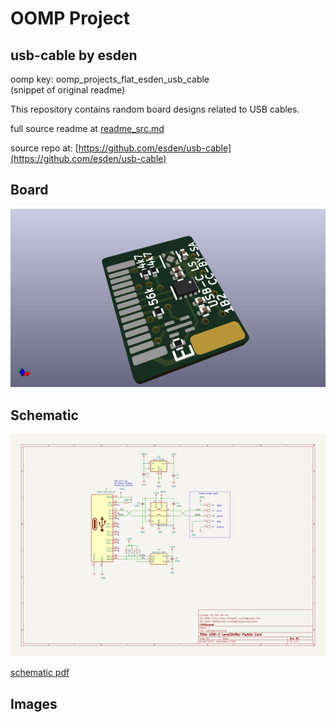 # OOMP Project  
## usb-cable  by esden  
  
oomp key: oomp_projects_flat_esden_usb_cable  
(snippet of original readme)  
  
This repository contains random board designs related to USB cables.  
  
  
  full source readme at [readme_src.md](readme_src.md)  
  
source repo at: [https://github.com/esden/usb-cable](https://github.com/esden/usb-cable)  
## Board  
  
[![working_3d.png](working_3d_600.png)](working_3d.png)  
## Schematic  
  
[![working_schematic.png](working_schematic_600.png)](working_schematic.png)  
  
[schematic pdf](working_schematic.pdf)  
## Images  
